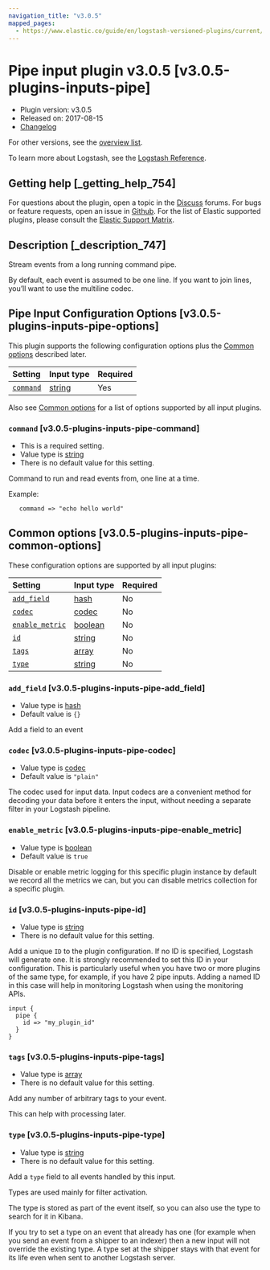 ```yaml
---
navigation_title: "v3.0.5"
mapped_pages:
  - https://www.elastic.co/guide/en/logstash-versioned-plugins/current/v3.0.5-plugins-inputs-pipe.html
---
```


# Pipe input plugin v3.0.5 [v3.0.5-plugins-inputs-pipe]

* Plugin version: v3.0.5
* Released on: 2017-08-15
* [Changelog](https://github.com/logstash-plugins/logstash-input-pipe/blob/v3.0.5/CHANGELOG.md)

For other versions, see the [overview list](input-pipe-index.md).

To learn more about Logstash, see the [Logstash Reference](https://www.elastic.co/guide/en/logstash/current/index.html).

## Getting help [_getting_help_754]

For questions about the plugin, open a topic in the [Discuss](http://discuss.elastic.co) forums. For bugs or feature requests, open an issue in [Github](https://github.com/logstash-plugins/logstash-input-pipe). For the list of Elastic supported plugins, please consult the [Elastic Support Matrix](https://www.elastic.co/support/matrix#matrix_logstash_plugins).

## Description [_description_747]

Stream events from a long running command pipe.

By default, each event is assumed to be one line. If you want to join lines, you’ll want to use the multiline codec.

## Pipe Input Configuration Options [v3.0.5-plugins-inputs-pipe-options]

This plugin supports the following configuration options plus the [Common options](v3-0-5-plugins-inputs-pipe.md#v3.0.5-plugins-inputs-pipe-common-options) described later.

| Setting | Input type | Required |
| :- | :- | :- |
| [`command`](v3-0-5-plugins-inputs-pipe.md#v3.0.5-plugins-inputs-pipe-command) | [string](/lsr/value-types.md#string) | Yes |

Also see [Common options](v3-0-5-plugins-inputs-pipe.md#v3.0.5-plugins-inputs-pipe-common-options) for a list of options supported by all input plugins.

### `command` [v3.0.5-plugins-inputs-pipe-command]

* This is a required setting.
* Value type is [string](/lsr/value-types.md#string)
* There is no default value for this setting.

Command to run and read events from, one line at a time.

Example:

```
   command => "echo hello world"
```

## Common options [v3.0.5-plugins-inputs-pipe-common-options]

These configuration options are supported by all input plugins:

| Setting | Input type | Required |
| :- | :- | :- |
| [`add_field`](v3-0-5-plugins-inputs-pipe.md#v3.0.5-plugins-inputs-pipe-add_field) | [hash](/lsr/value-types.md#hash) | No |
| [`codec`](v3-0-5-plugins-inputs-pipe.md#v3.0.5-plugins-inputs-pipe-codec) | [codec](/lsr/value-types.md#codec) | No |
| [`enable_metric`](v3-0-5-plugins-inputs-pipe.md#v3.0.5-plugins-inputs-pipe-enable_metric) | [boolean](/lsr/value-types.md#boolean) | No |
| [`id`](v3-0-5-plugins-inputs-pipe.md#v3.0.5-plugins-inputs-pipe-id) | [string](/lsr/value-types.md#string) | No |
| [`tags`](v3-0-5-plugins-inputs-pipe.md#v3.0.5-plugins-inputs-pipe-tags) | [array](/lsr/value-types.md#array) | No |
| [`type`](v3-0-5-plugins-inputs-pipe.md#v3.0.5-plugins-inputs-pipe-type) | [string](/lsr/value-types.md#string) | No |

### `add_field` [v3.0.5-plugins-inputs-pipe-add_field]

* Value type is [hash](/lsr/value-types.md#hash)
* Default value is `{}`

Add a field to an event

### `codec` [v3.0.5-plugins-inputs-pipe-codec]

* Value type is [codec](/lsr/value-types.md#codec)
* Default value is `"plain"`

The codec used for input data. Input codecs are a convenient method for decoding your data before it enters the input, without needing a separate filter in your Logstash pipeline.

### `enable_metric` [v3.0.5-plugins-inputs-pipe-enable_metric]

* Value type is [boolean](/lsr/value-types.md#boolean)
* Default value is `true`

Disable or enable metric logging for this specific plugin instance by default we record all the metrics we can, but you can disable metrics collection for a specific plugin.

### `id` [v3.0.5-plugins-inputs-pipe-id]

* Value type is [string](/lsr/value-types.md#string)
* There is no default value for this setting.

Add a unique `ID` to the plugin configuration. If no ID is specified, Logstash will generate one. It is strongly recommended to set this ID in your configuration. This is particularly useful when you have two or more plugins of the same type, for example, if you have 2 pipe inputs. Adding a named ID in this case will help in monitoring Logstash when using the monitoring APIs.

```
input {
  pipe {
    id => "my_plugin_id"
  }
}
```

### `tags` [v3.0.5-plugins-inputs-pipe-tags]

* Value type is [array](/lsr/value-types.md#array)
* There is no default value for this setting.

Add any number of arbitrary tags to your event.

This can help with processing later.

### `type` [v3.0.5-plugins-inputs-pipe-type]

* Value type is [string](/lsr/value-types.md#string)
* There is no default value for this setting.

Add a `type` field to all events handled by this input.

Types are used mainly for filter activation.

The type is stored as part of the event itself, so you can also use the type to search for it in Kibana.

If you try to set a type on an event that already has one (for example when you send an event from a shipper to an indexer) then a new input will not override the existing type. A type set at the shipper stays with that event for its life even when sent to another Logstash server.
